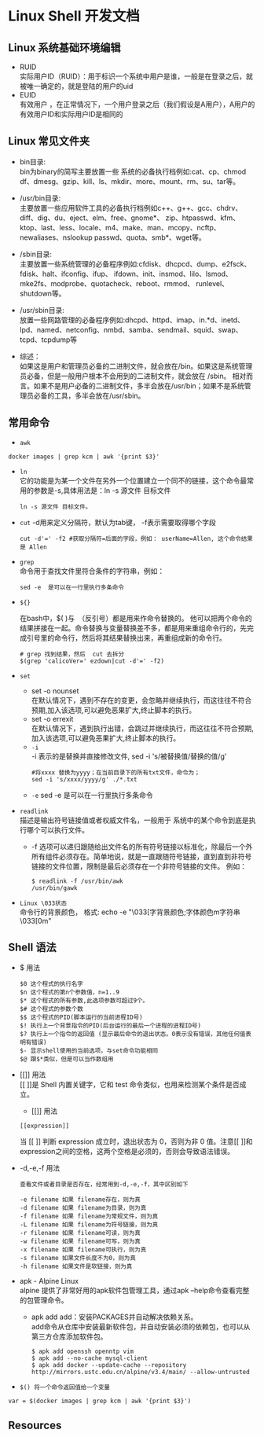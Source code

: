 # Linux Shell 开发文档

## Linux 系统基础环境编辑
* RUID  
    实际用户ID（RUID）：用于标识一个系统中用户是谁，一般是在登录之后，就被唯一确定的，就是登陆的用户的uid
* EUID  
    有效用户 ，在正常情况下，一个用户登录之后（我们假设是A用户），A用户的有效用户ID和实际用户ID是相同的
## Linux 常见文件夹
* bin目录:   
bin为binary的简写主要放置一些 系统的必备执行档例如:cat、cp、chmod df、dmesg、gzip、kill、ls、mkdir、more、mount、rm、su、tar等。
 
* /usr/bin目录:  
主要放置一些应用软件工具的必备执行档例如c++、g++、gcc、chdrv、diff、dig、du、eject、elm、free、gnome*、 zip、htpasswd、kfm、ktop、last、less、locale、m4、make、man、mcopy、ncftp、 newaliases、nslookup passwd、quota、smb*、wget等。
 
* /sbin目录:   
主要放置一些系统管理的必备程序例如:cfdisk、dhcpcd、dump、e2fsck、fdisk、halt、ifconfig、ifup、 ifdown、init、insmod、lilo、lsmod、mke2fs、modprobe、quotacheck、reboot、rmmod、 runlevel、shutdown等。
     
* /usr/sbin目录:   
放置一些网路管理的必备程序例如:dhcpd、httpd、imap、in.*d、inetd、lpd、named、netconfig、nmbd、samba、sendmail、squid、swap、tcpd、tcpdump等
 
* 综述：  
如果这是用户和管理员必备的二进制文件，就会放在/bin。如果这是系统管理员必备，但是一般用户根本不会用到的二进制文件，就会放在 /sbin。
相对而言。如果不是用户必备的二进制文件，多半会放在/usr/bin；如果不是系统管理员必备的工具，多半会放在/usr/sbin。
## 常用命令
* `awk` 
```shell script
docker images | grep kcm | awk '{print $3}'
```

* `ln`   
它的功能是为某一个文件在另外一个位置建立一个同不的链接，这个命令最常用的参数是-s,具体用法是：ln -s 源文件 目标文件

    ```shell script
    ln -s 源文件 目标文件。
    ```
* `cut`
-d用来定义分隔符，默认为tab键，
-f表示需要取得哪个字段
    ```shell script
    cut -d'=' -f2 #获取分隔符=后面的字段，例如： userName=Allen, 这个命令结果是 Allen
    ```

* `grep`  
    命令用于查找文件里符合条件的字符串，例如：
    ```shell script
    sed -e  是可以在一行里执行多条命令 
    ```


* `${}`
  
    在bash中，$( )与` `（反引号）都是用来作命令替换的。 他可以把两个命令的结果拼接在一起。命令替换与变量替换差不多，都是用来重组命令行的，先完成引号里的命令行，然后将其结果替换出来，再重组成新的命令行。
    ```shell script
    # grep 找到结果，然后  cut 去拆分
    $(grep 'calicoVer=' ezdown|cut -d'=' -f2)
    ```
*  `set`
    * set -o nounset  
    在默认情况下，遇到不存在的变更，会忽略并继续执行，而这往往不符合预期,加入该选项,可以避免恶果扩大,终止脚本的执行。
    * set -o errexit  
    在默认情况下，遇到执行出错，会跳过并继续执行，而这往往不符合预期,加入该选项,可以避免恶果扩大,终止脚本的执行。
    * `-i`  
    -i 表示的是替换并直接修改文件, sed -i 's/被替换值/替换的值/g'
        ```shell script
        #将xxxx 替换为yyyy；在当前目录下的所有txt文件，命令为；
        sed -i 's/xxxx/yyyy/g' ./*.txt
        ```
    * `-e`
    sed -e  是可以在一行里执行多条命令 
* `readlink`  
    描述是输出符号链接值或者权威文件名，一般用于 系统中的某个命令到底是执行哪个可以执行文件。   
    * -f 选项可以递归跟随给出文件名的所有符号链接以标准化，除最后一个外所有组件必须存在。简单地说，就是一直跟随符号链接，直到直到非符号链接的文件位置，限制是最后必须存在一个非符号链接的文件。
    例如：
        ```shell script
        $ readlink -f /usr/bin/awk  
        /usr/bin/gawk 
        ```
* `Linux \033状态 `  
   命令行的背景颜色，
   格式: echo -e "\033[字背景颜色;字体颜色m字符串\033[0m" 
      
## Shell 语法
* $ 用法
    ```shell script
    $0 这个程式的执行名字
    $n 这个程式的第n个参数值，n=1..9
    $* 这个程式的所有参数,此选项参数可超过9个。
    $# 这个程式的参数个数
    $$ 这个程式的PID(脚本运行的当前进程ID号)
    $! 执行上一个背景指令的PID(后台运行的最后一个进程的进程ID号)
    $? 执行上一个指令的返回值 (显示最后命令的退出状态。0表示没有错误，其他任何值表明有错误)
    $- 显示shell使用的当前选项，与set命令功能相同
    $@ 跟$*类似，但是可以当作数组用
    ```
* [[]] 用法   
[[ ]]是 Shell 内置关键字，它和 test 命令类似，也用来检测某个条件是否成立。  
    * [[]] 用法  
    ```shell script
    [[expression]]
    ```
    当 [[ ]] 判断 expression 成立时，退出状态为 0，否则为非 0 值。注意[[ ]]和expression之间的空格，这两个空格是必须的，否则会导致语法错误。
* -d,-e,-f 用法  
    ```shell script
    查看文件或者目录是否存在，经常用到-d,-e,-f，其中区别如下
    
    -e filename 如果 filename存在，则为真
    -d filename 如果 filename为目录，则为真
    -f filename 如果 filename为常规文件，则为真
    -L filename 如果 filename为符号链接，则为真
    -r filename 如果 filename可读，则为真
    -w filename 如果 filename可写，则为真
    -x filename 如果 filename可执行，则为真
    -s filename 如果文件长度不为0，则为真
    -h filename 如果文件是软链接，则为真
    ```
* apk - Alpine Linux  
    alpine 提供了非常好用的apk软件包管理工具，通过apk –help命令查看完整的包管理命令。
    * apk add
      add：安装PACKAGES并自动解决依赖关系。   
      add命令从仓库中安装最新软件包，并自动安装必须的依赖包，也可以从第三方仓库添加软件包。  
        ```shell script
        $ apk add openssh openntp vim
        $ apk add --no-cache mysql-client
        $ apk add docker --update-cache --repository http://mirrors.ustc.edu.cn/alpine/v3.4/main/ --allow-untrusted
        ```
      
* `$() 将一个命令返回值给一个变量`
```shell script
var = $(docker images | grep kcm | awk '{print $3}')
```
## Resources


